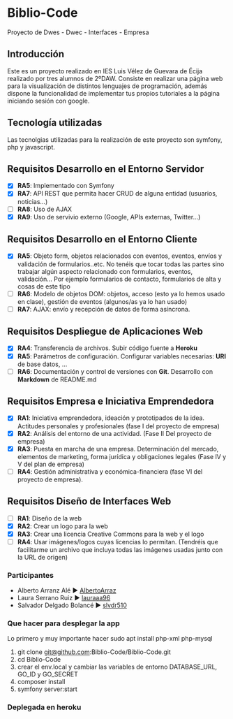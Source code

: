 # Biblio-Code
Proyecto de Dwes - Dwec - Interfaces - Empresa

## Introducción
Este es un proyecto realizado en IES Luis Vélez de Guevara de Écija realizado por tres alumnos de 2ºDAW. Consiste en realizar una página web para la visualización de distintos lenguajes de programación, además dispone la funcionalidad de implementar tus propios tutoriales a la página iniciando sesión con google.

## Tecnología utilizadas
Las tecnolgias utilizadas para la realización de este proyecto son symfony, php y javascript.

## Requisitos Desarrollo en el Entorno Servidor

- [X] __RA5__: Implementado con Symfony
- [X] __RA7__: API REST que permita hacer CRUD de alguna entidad (usuarios, noticias...)
- [ ] __RA8__: Uso de AJAX
- [X] __RA9__: Uso de servivio externo (Google, APIs externas, Twitter...)

## Requisitos Desarrollo en el Entorno Cliente

- [X] __RA5__: Objeto form, objetos relacionados con eventos, eventos, envíos y validación de formularios..etc. No tenéis que tocar todas las partes sino trabajar algún aspecto relacionado con formularios, eventos, validación... Por ejemplo formularios de contacto, formularios de alta y cosas de este tipo 
- [ ] __RA6__: Modelo de objetos DOM: objetos, acceso (esto ya lo hemos usado en clase), gestión de eventos (algunos/as ya lo han usado)
- [ ] __RA7__: AJAX: envío y recepción de datos de forma asíncrona.

## Requisitos Despliegue de Aplicaciones Web

- [X] __RA4__: Transferencia de archivos. Subir código fuente a __Heroku__
- [X] __RA5__: Parámetros de configuración. Configurar variables necesarias: __URI__ de base datos, ...
- [ ] __RA6__: Documentación y control de versiones con __Git__. Desarrollo con __Markdown__ de README.md 

## Requisitos Empresa e Iniciativa Emprendedora

- [X] __RA1__: Iniciativa emprendedora, ideación y  prototipados de la idea. Actitudes personales y profesionales (fase I del proyecto de empresa)
- [X] __RA2__: Análisis del entorno de una actividad. (Fase II Del proyecto de empresa)
- [X] __RA3__: Puesta en marcha de una empresa. Determinación del mercado, elementos de marketing, forma jurídica y obligaciones legales (Fase lV y V del plan de empresa) 
- [ ] __RA4__: Gestión administrativa y económica-financiera (fase VI del proyecto de empresa). 

## Requisitos Diseño de Interfaces Web

- [ ] __RA1__: Diseño de la web
- [X] __RA2__: Crear un logo para la web
- [X] __RA3__: Crear una licencia Creative Commons para la web y el logo
- [ ] __RA4__: Usar imágenes/logos cuyas licencias lo permitan. (Tendréis que facilitarme un archivo que incluya todas las imágenes usadas junto con la URL de origen)

### Participantes
- Alberto Arranz Alé ► [AlbertoArraz](https://github.com/AlbertoArraz)
- Laura Serrano Ruiz ► [lauraaa96](https://github.com/lauraaa96)
- Salvador Delgado Bolancé ► [slvdr510](https://github.com/slvdr510)

### Que hacer para desplegar la app

Lo primero y muy importante hacer
sudo apt install php-xml php-mysql

1. git clone git@github.com:Biblio-Code/Biblio-Code.git
2. cd Biblio-Code
3. crear el env.local y cambiar las variables de entorno DATABASE_URL, GO_ID y GO_SECRET
4. composer install
5. symfony server:start

### Deplegada en heroku

